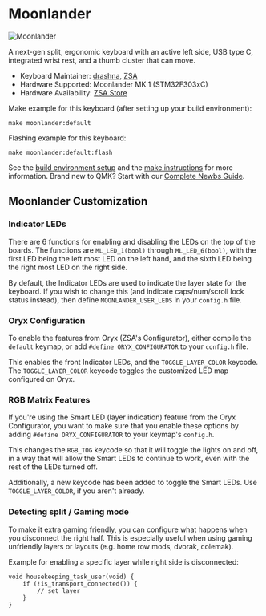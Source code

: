# Moonlander

![Moonlander](https://zsa.io/static/gallery-white-case-7a2ef555f8f7f4ce1b9030477b16e517.png)

A next-gen split, ergonomic keyboard with an active left side, USB type C, integrated wrist rest, and a thumb cluster that can move.


* Keyboard Maintainer: [drashna](https://github.com/drashna), [ZSA](https://github.com/zsa/)
* Hardware Supported: Moonlander MK 1 (STM32F303xC)
* Hardware Availability: [ZSA Store](https://zsa.io/moonlander/)

Make example for this keyboard (after setting up your build environment):

    make moonlander:default

Flashing example for this keyboard:

    make moonlander:default:flash

See the [build environment setup](https://docs.qmk.fm/#/getting_started_build_tools) and the [make instructions](https://docs.qmk.fm/#/getting_started_make_guide) for more information. Brand new to QMK? Start with our [Complete Newbs Guide](https://docs.qmk.fm/#/newbs).


## Moonlander Customization

### Indicator LEDs

There are 6 functions for enabling and disabling the LEDs on the top of the boards. The functions are `ML_LED_1(bool)` through `ML_LED_6(bool)`, with the first LED being the left most LED on the left hand, and the sixth LED being the right most LED on the right side. 

By default, the Indicator LEDs are used to indicate the layer state for the keyboard.  If you wish to change this (and indicate caps/num/scroll lock status instead), then define `MOONLANDER_USER_LEDS` in your `config.h` file. 


### Oryx Configuration

To enable the features from Oryx (ZSA's Configurator), either compile the `default` keymap, or add `#define ORYX_CONFIGURATOR` to your `config.h` file.

This enables the front Indicator LEDs, and the `TOGGLE_LAYER_COLOR` keycode.  The `TOGGLE_LAYER_COLOR` keycode toggles the customized LED map configured on Oryx. 

### RGB Matrix Features

If you're using the Smart LED (layer indication) feature from the Oryx Configurator, you want to make sure that you enable these options by adding `#define ORYX_CONFIGURATOR` to your keymap's `config.h`. 

This changes the `RGB_TOG` keycode so that it will toggle the lights on and off, in a way that will allow the Smart LEDs to continue to work, even with the rest of the LEDs turned off. 

Additionally, a new keycode has been added to toggle the Smart LEDs.  Use `TOGGLE_LAYER_COLOR`, if you aren't already.

### Detecting split / Gaming mode

To make it extra gaming friendly, you can configure what happens when you disconnect the right half. This is especially useful when using gaming unfriendly layers or layouts (e.g. home row mods, dvorak, colemak).

Example for enabling a specific layer while right side is disconnected:

```
void housekeeping_task_user(void) {
    if (!is_transport_connected()) {
        // set layer
    }
}
```